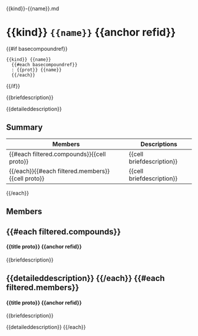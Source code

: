 {{kind}}-{{name}}.md
# {{kind}} `{{name}}` {{anchor refid}}

{{#if basecompoundref}}
```
{{kind}} {{name}}
  {{#each basecompoundref}}
  : {{prot}} {{name}}
  {{/each}}
```  
{{/if}}

{{briefdescription}}

{{detaileddescription}}

## Summary

 Members                        | Descriptions                                
--------------------------------|---------------------------------------------
{{#each filtered.compounds}}{{cell proto}}        | {{cell briefdescription}}
{{/each}}{{#each filtered.members}}{{cell proto}} | {{cell briefdescription}}
{{/each}}

## Members

{{#each filtered.compounds}}
---
#### {{title proto}} {{anchor refid}}

{{briefdescription}}

{{detaileddescription}}
{{/each}}
{{#each filtered.members}}
---
#### {{title proto}} {{anchor refid}}

{{briefdescription}}

{{detaileddescription}}
{{/each}}